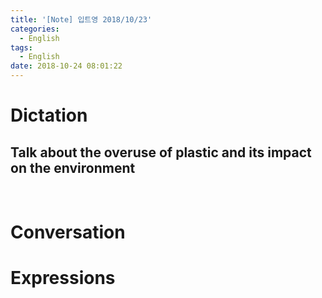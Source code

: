 ```yaml
---
title: '[Note] 입트영 2018/10/23'
categories:
  - English
tags:
  - English
date: 2018-10-24 08:01:22
---
```


# Dictation

## Talk about the overuse of plastic and its impact on the environment

​

# Conversation


# Expressions

